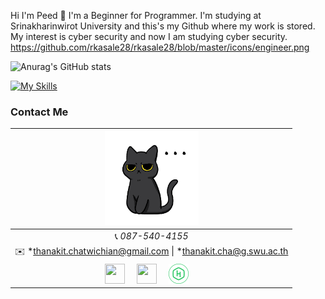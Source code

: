 Hi I'm Peed 👋
  I'm a Beginner for Programmer. I'm studying at Srinakharinwirot University and this's my Github where my work is stored.
My interest is cyber security and now I am studying cyber security.
https://github.com/rkasale28/rkasale28/blob/master/icons/engineer.png
  
![Anurag's GitHub stats](https://github-readme-stats.vercel.app/api?username=M6xbom1&show_icons=true&theme=outrun)

[![My Skills](https://skillicons.dev/icons?i=java,python,html,css,js,php,arduino,unity,c#)](https://skillicons.dev)

### Contact Me
|  <a href=""><img src="/icon+img/black cat.png" width="150px" height="150px" /></a> |
|:---------------------------------------------------------------------------------------------------------------------------------------: |
|📞 *087-540-4155*|
|✉️ *thanakit.chatwichian@gmail.com \| *thanakit.cha@g.swu.ac.th|
|<a href="https://www.linkedin.com/in/thanakit-chatwichian-95a9a2277/"><img src="https://i.ibb.co/Kx2GSrT/linkedin.png" width="32px" height="32px"></a> &nbsp; &nbsp; <a href="https://github.com/M6xbom1"><img src="https://cdn.iconscout.com/icon/free/png-256/github-108-438008.png" width="32px" height="32px"></a> &nbsp; &nbsp; <a href="https://www.hackerrank.com/profile/m6xbom1"><img src="https://github.com/rkasale28/rkasale28/blob/master/icons/icons8-hackerrank-512.png" width="32px" height="32px"></a> &nbsp; &nbsp; |
